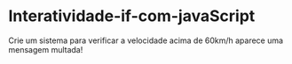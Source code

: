# Interatividade-if-com-javaScript
Crie um sistema para verificar a velocidade acima de 60km/h aparece uma mensagem multada!

